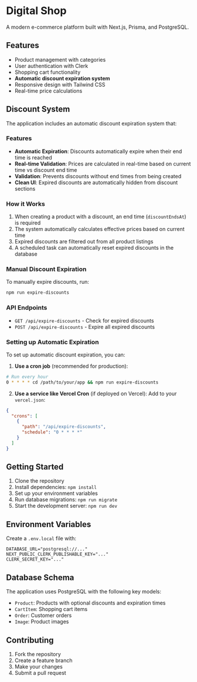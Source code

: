 # Digital Shop

A modern e-commerce platform built with Next.js, Prisma, and PostgreSQL.

## Features

- Product management with categories
- User authentication with Clerk
- Shopping cart functionality
- **Automatic discount expiration system**
- Responsive design with Tailwind CSS
- Real-time price calculations

## Discount System

The application includes an automatic discount expiration system that:

### Features
- **Automatic Expiration**: Discounts automatically expire when their end time is reached
- **Real-time Validation**: Prices are calculated in real-time based on current time vs discount end time
- **Validation**: Prevents discounts without end times from being created
- **Clean UI**: Expired discounts are automatically hidden from discount sections

### How it Works
1. When creating a product with a discount, an end time (`discountEndsAt`) is required
2. The system automatically calculates effective prices based on current time
3. Expired discounts are filtered out from all product listings
4. A scheduled task can automatically reset expired discounts in the database

### Manual Discount Expiration
To manually expire discounts, run:
```bash
npm run expire-discounts
```

### API Endpoints
- `GET /api/expire-discounts` - Check for expired discounts
- `POST /api/expire-discounts` - Expire all expired discounts

### Setting up Automatic Expiration
To set up automatic discount expiration, you can:

1. **Use a cron job** (recommended for production):
```bash
# Run every hour
0 * * * * cd /path/to/your/app && npm run expire-discounts
```

2. **Use a service like Vercel Cron** (if deployed on Vercel):
Add to your `vercel.json`:
```json
{
  "crons": [
    {
      "path": "/api/expire-discounts",
      "schedule": "0 * * * *"
    }
  ]
}
```

## Getting Started

1. Clone the repository
2. Install dependencies: `npm install`
3. Set up your environment variables
4. Run database migrations: `npm run migrate`
5. Start the development server: `npm run dev`

## Environment Variables

Create a `.env.local` file with:
```
DATABASE_URL="postgresql://..."
NEXT_PUBLIC_CLERK_PUBLISHABLE_KEY="..."
CLERK_SECRET_KEY="..."
```

## Database Schema

The application uses PostgreSQL with the following key models:
- `Product`: Products with optional discounts and expiration times
- `CartItem`: Shopping cart items
- `Order`: Customer orders
- `Image`: Product images

## Contributing

1. Fork the repository
2. Create a feature branch
3. Make your changes
4. Submit a pull request
